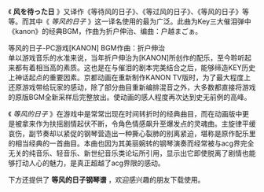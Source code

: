 

《 **风を待った日** 》又译作《等待风的日子》、《等过风的日子》、《等风的日子》等等。而其中《 _等风的日子_
》这一译名使用的最为广泛。此曲为Key三大催泪弹中《kanon》的经典BGM，作曲为折户伸治、编曲：户越まごぁ。  
  
等风的日子-PC游戏[KANON] BGM作曲：折户伸治  
单以游戏音乐的水准来说，当年折户伸治为[KANON]所创作的配乐，至今聆听起来都有着相当高的素质。这也是在与催泪的剧本完美结合之后，能够缔造KEY历史上神话起点的重要因素。京都动画在重新制作KANON
TV版时，为了最大程度上还原游戏带给玩家的感动，除了部分曲目重新编排混音之外，大多数都直接将游戏的原版BGM全新采样后完整放出。使动画的感人程度再次达到史无前例的高峰。  
  
《 _等风的日子_
》在游戏中是常常出现在时间转折时的经典曲目，而在动画版中更是被拿来作为扶摇剧情起伏不断，令角色情感飙升至爆发点的灵魂曲。主旋律平缓哀伤，副节奏却以紧促的钢琴营造出一种撕心裂肺的别离紧迫，堪称是原作配乐里的相当经典的一首曲目。本曲也因为其美丽婉转的钢琴演奏而经常被与acg界完全无关的纯音乐、轻音乐、新世纪音乐类论坛所引用，显示出它即使脱离了剧情也能够打动人心的魅力，是真正超越了acg界限的感动。  
  
下方还提供了 **等风的日子钢琴谱** ，欢迎感兴趣的朋友下载使用。

